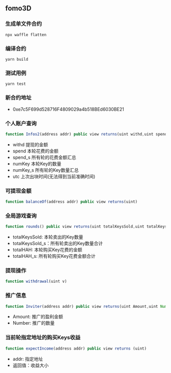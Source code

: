 ## fomo3D
### 生成单文件合约
``` shell
npx waffle flatten

```

### 编译合约
``` shell
yarn build

```


### 测试用例
``` shell
yarn test

```
### 新合约地址
- 0xe7c5F699d528716F4809029a4b518BEd6030BE21

### 个人账户查询
```js
function Infos2(address addr) public view returns(uint withd,uint spend,uint spend_s,uint numKey,uint numKey_s,uint utc)
```
- withd 提现的金额  
- spend 本轮花费的金额  
- spend_s 所有轮的花费金额汇总  
- numKey 本轮Key的数量  
- numKey_s 所有轮的Key数量汇总  
- utc 上次出块时间(无法得到当前准确时间)  

### 可提现金额
```js
function balanceOf(address addr) public view returns(uint)
```
### 全局游戏查询
```js
function rounds() public view returns(uint totalKeysSold,uint totalKeysSold_s,uint totalHAH,uint totalHAH_s) 
```
- totalKeysSold: 本轮卖出的Key数量
- totalKeysSold_s：所有轮卖出的Key数量合计
- totalHAH: 本轮购买Key花费的金额
- totalHAH_s:  所有轮购买Key花费金额合计

### 提现操作
```js
function withdrawal(uint v)
```
### 推广信息
```js
function Inviter(address addr) public view returns(uint Amount,uint Number)
```
- Amount: 推广的盈利金额
- Number: 推广的数量

### 当前轮指定地址的购买Keys收益
```js
function expectIncome(address addr) public view returns (uint) 
```
- addr: 指定地址 
- 返回值：收益大小 
